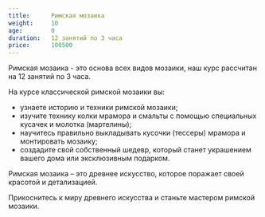 ```yaml
---
title:      Римская мозаика
weight:     10
age:        0
duration:   12 занятий по 3 часа
price:      100500
---
```

Римская мозаика - это основа всех видов мозаики, наш курс рассчитан на 12 занятий по 3 часа.

На курсе классической римской мозаики вы: 
* узнаете историю и техники римской мозаики;
* изучите технику колки мрамора и смальты с помощью  специальных кусачек и молотка (мартелины);
* научитесь правильно выкладывать кусочки (тессеры) мрамора и монтировать мозаику;
* создадите свой собственный шедевр, который станет украшением вашего дома или эксклюзивным подарком.
                                           
Римская мозаика – это древнее искусство, которое поражает своей красотой и детализацией.

Прикоснитесь к миру древнего искусства и станьте мастером римской мозаики.

